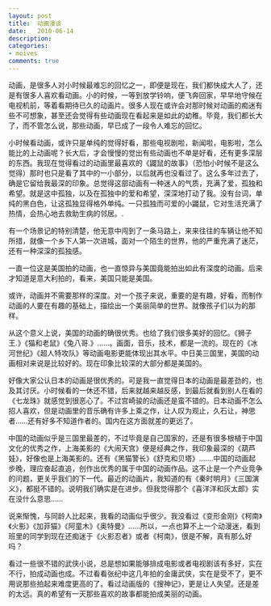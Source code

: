 ```yaml
---
layout: post
title:  动画漫谈
date:   2010-06-14
description: 
categories:
- moives
comments: true
---
```

动画，是很多人对小时候最难忘的回忆之一，即便是现在，我们都快成大人了，还是有很多人喜欢看动画。小的时候，一等到放学铃响，便飞奔回家，早早地守候在电视机前，等着看期待已久的动画片。很多人现在或许会对那时候对动画的痴迷有些不可想象，甚至还会觉得有些动画现在看起来是如此的幼稚。毕竟，我们都长大了，而不管怎么说，那些动画，早已成了一段令人难忘的回忆。
<!--more-->


小时候看动画，或许只是单纯的觉得好看，那些电视剧啦，新闻啦，电影啦，怎么能比的上动画呢？长大后，才会慢慢的觉出有些动画也不单是好看，还有更多深层的东西。我现在觉得看过的动画里最喜欢的《鼹鼠的故事》（恐怕小时候不是这么觉得）那时也只是看了其中的一小部分，以后就再也没看过了。这么多年过去了，确是它留给我最深的印象。总觉得这部动画有一种迷人的气质，充满了爱，孤独和希望。就是这中孤独，以及在孤独中的爱和希望，深深地打动了我。没有台词，单纯的黑白色，让这孤独显得格外单纯。一只孤独而可爱的小鼹鼠，它对生活充满了热情，会热心地去救助生病的邻居。.

有一个场景记的特别清楚，他无意中闯到了一条马路上，来来往往的车辆让他不知所措，就像一个乡下人第一次进城，面对一个陌生的世界，他的严重充满了迷茫，还有一种深深的孤独感。

一直一位这是美国拍的动画，也一直惊异与美国竟能拍出如此有深度的动画。后来才知道是意大利拍的，看来，美国只能是美国。

或许，动画并不需要那样的深度。对一个孩子来说，重要的是有趣，好看，而制作动画的人要在有趣的基础上，描绘出一个美丽简单的世界。就像孩子们以为的那样。

从这个意义上说，美国的动画的确很优秀。也给了我们很多美好的回忆。《狮子王.》《猫和老鼠》《兔八哥.》……。画面，音乐，技术，都是一流的。现在的《冰河世纪》《超人特攻队》等动画电影更能体现出其水平。中日美三国里，美国的动画相对来说是比较好的。现在印象比较深的大部分都是美国的。

好像大家公认日本的动画是很优秀的。可是我一直觉得日本的动画是最差劲的，也及其讨厌。小时候看的一休还不错，后来就越来越反感，到最后就看到别人在看的《七龙珠》就感觉到很恶心了。不过宫崎骏的动画还是蛮不错的。日本动画不怎么招人喜欢，但是动画里的音乐确有许多上乘之作，让人叹为观止，久石让，神思者……还有好多不知道作者的。国内在这方面就差的更远了。

中国的动画似乎是三国里最差的，不过毕竟是自己国家的，还是有很多根植于中国文化的优秀之作，上海美影的《大闹天宫》便是经典之作，我印象最深的《葫芦娃》，好像也是上海美影的。还有《黑猫警长》《舒克和贝塔》.……中国的动画起步晚，理应奋起直追，创作出优秀的属于中国的动画作品。这不止是一个产业竞争的问题，更关乎我们的下一代。最近的动画片，我知道的有《秦时明月》《三国演义》，都挺不错的。说明我们确实是在进步。但我觉得那个《喜洋洋和灰太郎》实在没什么意思……

说来惭愧，与同龄人比起来，我看的动画似乎很少。我没看过《变形金刚》《柯南》《火影》《加菲猫》《阿童木》《奥特曼》……所以，一点也算不上一个动漫迷，看到班里的同学到现在还痴迷于《火影忍者》或者《柯南》，很是不解，真有那么好吗？

看过一些很不错的武侠小说，总是想如果能够排成电影或者电视剧该有多好，实在不行，拍成动画也成。不过看看张纪中这几年拍的金庸武侠，实在是受不了，更不用说那些拍起来难度更高的了。看过动画版的《搜神记》，更是让人失望。还是差的太远。真的希望有一天那些喜欢的故事都能拍成美丽的动画。

 
